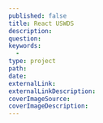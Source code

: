 ```yaml
---
published: false
title: React USWDS
description:
question:
keywords:
  -
type: project
path:
date:
externalLink:
externalLinkDescription:
coverImageSource:
coverImageDescription:
---
```

